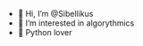 - 👋 Hi, I’m @Sibellikus
- 👀 I’m interested in algorythmics
- 🌱 Python lover


<!---
Sibellikus/Sibellikus is a ✨ special ✨ repository because its `README.md` (this file) appears on your GitHub profile.
You can click the Preview link to take a look at your changes.
--->
